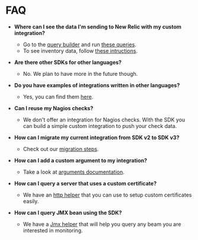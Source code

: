 # FAQ

- **Where can I see the data I'm sending to New Relic with my custom integration?**

    * Go to the [query builder](https://docs.newrelic.com/docs/query-your-data/explore-query-data/query-builder/introduction-query-builder) and run [these queries]( https://github.com/newrelic/infra-integrations-sdk/blob/faqs/docs/tutorial.md#view-metric-data-in-new-relic-insights).
    * To see inventory data, follow [these intructions](https://github.com/newrelic/infra-integrations-sdk/blob/faqs/docs/tutorial.md#view-inventory-data-in-infrastructure).
    
- **Are there other SDKs for other languages?**

    * No. We plan to have more in the future though.

- **Do you have examples of integrations written in other languages?**

    * Yes, you can find them [here](https://github.com/newrelic/infra-integrations/tree/master/doc/examples).

- **Can I reuse my Nagios checks?**

    * We don't offer an integration for Nagios checks. With the SDK you can build a simple custom integration to push your check data.

- **How can I migrate my current integration from SDK v2 to SDK v3?**
    
    * Check out our [migration steps](https://github.com/newrelic/infra-integrations-sdk/blob/master/docs/v2tov3.md).

- **How can I add a custom argument to my integration?**

    * Take a look at [arguments documentation](https://github.com/newrelic/infra-integrations-sdk/blob/master/docs/toolset/args.md).

- **How can I query a server that uses a custom certificate?**

    * We have an [http helper](https://github.com/newrelic/infra-integrations-sdk/blob/master/docs/toolset/http.md) that you can use to setup custom certificates easily.

- **How can I query JMX bean using the SDK?**

    * We have a [Jmx helper](https://github.com/newrelic/infra-integrations-sdk/blob/master/docs/toolset/jmx.md) that will help you query any beam you are interested in monitoring.
